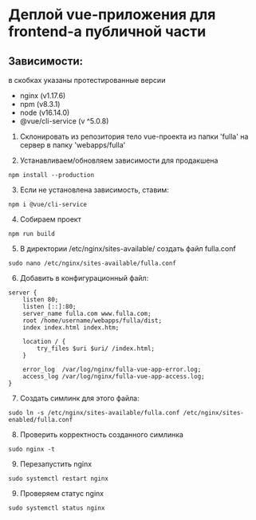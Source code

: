# Деплой vue-приложения для frontend-а публичной части

## Зависимости:
в скобках указаны протестированные версии
- nginx (v1.17.6)
- npm (v8.3.1)
- node (v16.14.0)
- @vue/cli-service (v ^5.0.8)

1. Склонировать из репозитория тело vue-проекта из папки 'fulla' на сервер в папку 'webapps/fulla'

2. Устанавливаем/обновляем зависимости для продакшена
```console
npm install --production
```

3. Если не установлена зависимость, ставим:
 ```console
npm i @vue/cli-service
```

4. Собираем проект
 ```console
npm run build
```

5. В директории /etc/nginx/sites-available/ создать файл fulla.conf
```console
sudo nano /etc/nginx/sites-available/fulla.conf
```

6. Добавить в конфигурационный файл:
```
server {
    listen 80;
    listen [::]:80;
    server_name fulla.com www.fulla.com;
    root /home/username/webapps/fulla/dist;
    index index.html index.htm;

    location / {
        try_files $uri $uri/ /index.html;
    }

    error_log  /var/log/nginx/fulla-vue-app-error.log;
    access_log /var/log/nginx/fulla-vue-app-access.log;
}
```

7. Создать симлинк для этого файла:
```console
sudo ln -s /etc/nginx/sites-available/fulla.conf /etc/nginx/sites-enabled/fulla.conf
```

8. Проверить корректность созданного симлинка
```console
sudo nginx -t
```

9. Перезапустить nginx
```console
sudo systemctl restart nginx
```

9. Проверяем статус nginx
```console
sudo systemctl status nginx
```
